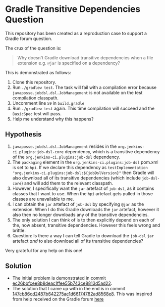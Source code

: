 # Gradle Transitive Dependencies Question

This repository has been created as a reproduction case to support a Gradle forum question.

The crux of the question is:

> Why doesn't Gradle download transitive dependencies when a file extension e.g. `@jar` is specified on a dependency?

This is demonstrated as follows:

1. Clone this repository.
2. Run `./gradlew test`. The task will fail with a compilation error because `javaposse.jobdsl.dsl.JobManagement` is not available on the test compilation classpath.
3. Uncomment line `59` in `build.gradle`
4. Run `./gradlew test` again. This time compilation will succeed and the `BasicSpec` test will pass.
5. Help me understand why this happens?

## Hypothesis

1. `javaposse.jobdsl.dsl.JobManagement` resides in the `org.jenkins-ci.plugins:job-dsl-core` dependency, which is a transitive dependency of the `org.jenkins-ci.plugins:job-dsl` dependency.
2. The `packaging` element in the `org.jenkins-ci.plugins:job-dsl` pom.xml is set to `hpi`. If we declare this dependency as `testImplementation "org.jenkins-ci.plugins:job-dsl:${jobDslVersion}"` then Gradle will also download all of its transitive dependencies (which include `job-dsl-core`) and will add them to the relevant classpath.
3. However, I specifically want the `jar` artefact of `job-dsl`, as it contains classes that I want to use. When the `hpi` artefact gets pulled in those classes are unavailable to me.
4. I can obtain the `jar` artefact of `job-dsl` by specifying `@jar` as the extension. When I do this Gradle downloads the `jar` artefact, however it also then no longer downloads any of the transitive dependencies.
5. The only solution I can think of is to then explicitly depend on each of the, now absent, transitive dependencies. However this feels wrong and brittle.
6. Question: Is there a way I can tell Gradle to download the `job-dsl` `jar` artefact _and_ to also download all of its transitive dependencies?

Very grateful for any help on this one!

## Solution

* The initial problem is demonstrated in commit [ec26bbfcee8b8deac1ffee55b743ce8813d5ad22](https://github.com/eddgrant/gradle-jenkins-dependency-resolution/commit/ec26bbfcee8b8deac1ffee55b743ce8813d5ad22).
* The solution that I came up with in the end is in commit [147cb86cd2487b642275ac1d66174782ad8568e8](https://github.com/eddgrant/gradle-jenkins-dependency-resolution/commit/147cb86cd2487b642275ac1d66174782ad8568e8). This was inspired from help received on the Gradle forum [here](https://discuss.gradle.org/t/how-can-i-specify-a-dependency-file-extension-and-still-have-gradle-resolve-transitive-dependencies/45956/4)